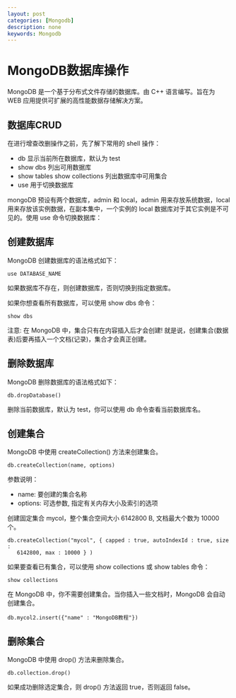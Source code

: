 ```yaml
---
layout: post
categories: [Mongodb]
description: none
keywords: Mongodb
---
```

# MongoDB数据库操作
MongoDB 是一个基于分布式文件存储的数据库。由 C++ 语言编写。旨在为 WEB 应用提供可扩展的高性能数据存储解决方案。

## 数据库CRUD
在进行增查改删操作之前，先了解下常用的 shell 操作：
- db 显示当前所在数据库，默认为 test
- show dbs 列出可用数据库
- show tables show collections 列出数据库中可用集合
- use <database> 用于切换数据库

mongoDB 预设有两个数据库，admin 和 local，admin 用来存放系统数据，local 用来存放该实例数据，在副本集中，一个实例的 local 数据库对于其它实例是不可见的。使用 use 命令切换数据库：

## 创建数据库
MongoDB 创建数据库的语法格式如下：
```text
use DATABASE_NAME
```
如果数据库不存在，则创建数据库，否则切换到指定数据库。

如果你想查看所有数据库，可以使用 show dbs 命令：
```text
show dbs
```
注意: 在 MongoDB 中，集合只有在内容插入后才会创建! 就是说，创建集合(数据表)后要再插入一个文档(记录)，集合才会真正创建。

## 删除数据库
MongoDB 删除数据库的语法格式如下：
```text
db.dropDatabase()
```
删除当前数据库，默认为 test，你可以使用 db 命令查看当前数据库名。

## 创建集合
MongoDB 中使用 createCollection() 方法来创建集合。
```text
db.createCollection(name, options)
```
参数说明：
- name: 要创建的集合名称
- options: 可选参数, 指定有关内存大小及索引的选项

创建固定集合 mycol，整个集合空间大小 6142800 B, 文档最大个数为 10000 个。
```text
db.createCollection("mycol", { capped : true, autoIndexId : true, size : 
   6142800, max : 10000 } )
```


如果要查看已有集合，可以使用 show collections 或 show tables 命令：
```text
show collections
```
在 MongoDB 中，你不需要创建集合。当你插入一些文档时，MongoDB 会自动创建集合。
```text
db.mycol2.insert({"name" : "MongoDB教程"})
```

## 删除集合
MongoDB 中使用 drop() 方法来删除集合。
```text
db.collection.drop()
```
如果成功删除选定集合，则 drop() 方法返回 true，否则返回 false。